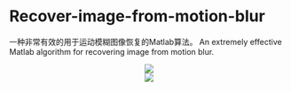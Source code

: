 # Recover-image-from-motion-blur
一种非常有效的用于运动模糊图像恢复的Matlab算法。
An extremely effective Matlab algorithm for recovering image from motion blur.
<div align="center"><img src=https://raw.githubusercontent.com/Thelordofdream/Recover-image-from-motion-blur/master/origin.jpg onload='this.width=310'/></div>
<div align="center"><img src=https://raw.githubusercontent.com/Thelordofdream/Recover-image-from-motion-blur/master/recover.jpg onload='this.width=310'/></div>
